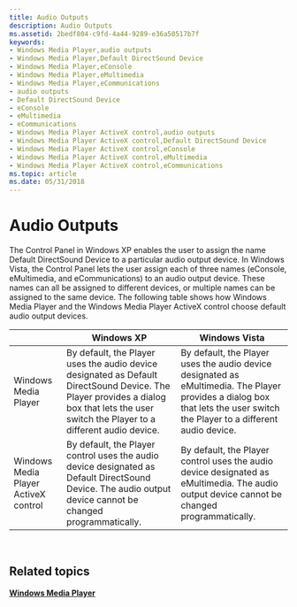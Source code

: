 ```yaml
---
title: Audio Outputs
description: Audio Outputs
ms.assetid: 2bedf804-c9fd-4a44-9289-e36a50517b7f
keywords:
- Windows Media Player,audio outputs
- Windows Media Player,Default DirectSound Device
- Windows Media Player,eConsole
- Windows Media Player,eMultimedia
- Windows Media Player,eCommunications
- audio outputs
- Default DirectSound Device
- eConsole
- eMultimedia
- eCommunications
- Windows Media Player ActiveX control,audio outputs
- Windows Media Player ActiveX control,Default DirectSound Device
- Windows Media Player ActiveX control,eConsole
- Windows Media Player ActiveX control,eMultimedia
- Windows Media Player ActiveX control,eCommunications
ms.topic: article
ms.date: 05/31/2018
---
```


# Audio Outputs

The Control Panel in Windows XP enables the user to assign the name Default DirectSound Device to a particular audio output device. In Windows Vista, the Control Panel lets the user assign each of three names (eConsole, eMultimedia, and eCommunications) to an audio output device. These names can all be assigned to different devices, or multiple names can be assigned to the same device. The following table shows how Windows Media Player and the Windows Media Player ActiveX control choose default audio output devices.



|       &nbsp;                               | Windows XP                                                                                                                                                                                | Windows Vista                                                                                                                                                              |
|--------------------------------------|-------------------------------------------------------------------------------------------------------------------------------------------------------------------------------------------|----------------------------------------------------------------------------------------------------------------------------------------------------------------------------|
| Windows Media Player                 | By default, the Player uses the audio device designated as Default DirectSound Device. The Player provides a dialog box that lets the user switch the Player to a different audio device. | By default, the Player uses the audio device designated as eMultimedia. The Player provides a dialog box that lets the user switch the Player to a different audio device. |
| Windows Media Player ActiveX control | By default, the Player control uses the audio device designated as Default DirectSound Device. The audio output device cannot be changed programmatically.                                | By default, the Player control uses the audio device designated as eMultimedia. The audio output device cannot be changed programmatically.                                |



 

## Related topics

<dl> <dt>

[**Windows Media Player**](windows-media-player.md)
</dt> </dl>

 

 




